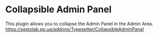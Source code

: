 # Collapsible Admin Panel
This plugin allows you to collapse the Admin Panel in the Admin Area. https://sestolab.pp.ua/addons/Typesetter/CollapsibleAdminPanel
